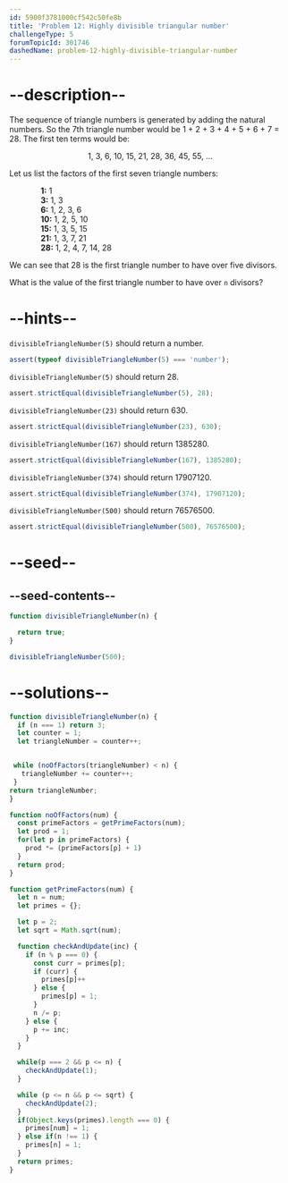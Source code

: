 ```yaml
---
id: 5900f3781000cf542c50fe8b
title: 'Problem 12: Highly divisible triangular number'
challengeType: 5
forumTopicId: 301746
dashedName: problem-12-highly-divisible-triangular-number
---
```


# --description--

The sequence of triangle numbers is generated by adding the natural numbers. So the 7th triangle number would be 1 + 2 + 3 + 4 + 5 + 6 + 7 = 28. The first ten terms would be:

<div style='text-align: center;'>1, 3, 6, 10, 15, 21, 28, 36, 45, 55, ...</div>

Let us list the factors of the first seven triangle numbers:

<div style='padding-left: 4em;'><b>1:</b> 1</div>
<div style='padding-left: 4em;'><b>3:</b> 1, 3</div>
<div style='padding-left: 4em;'><b>6:</b> 1, 2, 3, 6</div>
<div style='padding-left: 4em;'><b>10:</b> 1, 2, 5, 10</div>
<div style='padding-left: 4em;'><b>15:</b> 1, 3, 5, 15</div>
<div style='padding-left: 4em;'><b>21:</b> 1, 3, 7, 21</div>
<div style='padding-left: 4em;'><b>28:</b> 1, 2, 4, 7, 14, 28</div>

We can see that 28 is the first triangle number to have over five divisors.

What is the value of the first triangle number to have over `n` divisors?

# --hints--

`divisibleTriangleNumber(5)` should return a number.

```js
assert(typeof divisibleTriangleNumber(5) === 'number');
```

`divisibleTriangleNumber(5)` should return 28.

```js
assert.strictEqual(divisibleTriangleNumber(5), 28);
```

`divisibleTriangleNumber(23)` should return 630.

```js
assert.strictEqual(divisibleTriangleNumber(23), 630);
```

`divisibleTriangleNumber(167)` should return 1385280.

```js
assert.strictEqual(divisibleTriangleNumber(167), 1385280);
```

`divisibleTriangleNumber(374)` should return 17907120.

```js
assert.strictEqual(divisibleTriangleNumber(374), 17907120);
```

`divisibleTriangleNumber(500)` should return 76576500.

```js
assert.strictEqual(divisibleTriangleNumber(500), 76576500);
```

# --seed--

## --seed-contents--

```js
function divisibleTriangleNumber(n) {

  return true;
}

divisibleTriangleNumber(500);
```

# --solutions--

```js
function divisibleTriangleNumber(n) {
  if (n === 1) return 3;
  let counter = 1;
  let triangleNumber = counter++;


 while (noOfFactors(triangleNumber) < n) {
   triangleNumber += counter++;
 }
return triangleNumber;
}

function noOfFactors(num) {
  const primeFactors = getPrimeFactors(num);
  let prod = 1;
  for(let p in primeFactors) {
    prod *= (primeFactors[p] + 1)
  }
  return prod;
}

function getPrimeFactors(num) {
  let n = num;
  let primes = {};

  let p = 2;
  let sqrt = Math.sqrt(num);

  function checkAndUpdate(inc) {
    if (n % p === 0) {
      const curr = primes[p];
      if (curr) {
        primes[p]++
      } else {
        primes[p] = 1;
      }
      n /= p;
    } else {
      p += inc;
    }
  }

  while(p === 2 && p <= n) {
    checkAndUpdate(1);
  }

  while (p <= n && p <= sqrt) {
    checkAndUpdate(2);
  }
  if(Object.keys(primes).length === 0) {
    primes[num] = 1;
  } else if(n !== 1) {
    primes[n] = 1;
  }
  return primes;
}
```